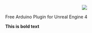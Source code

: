 <p align="center"><p align="center"><a href="https://www.mulcol.com/">
  <img src="http://farunurisonmez.com/images/UE4Duino_Icon_300_300.png">
 </a></p>
 

Free Arduino Plugin for Unreal Engine 4



**This is bold text**	
